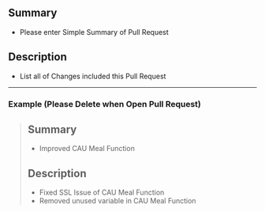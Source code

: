 ## Summary
- Please enter Simple Summary of Pull Request

## Description
- List all of Changes included this Pull Request

---

### Example (Please Delete when Open Pull Request)
> ## Summary
> - Improved CAU Meal Function
>
> ## Description
> - Fixed SSL Issue of CAU Meal Function
> - Removed unused variable in CAU Meal Function